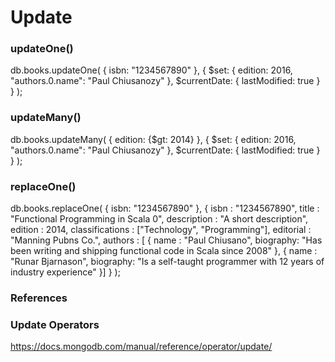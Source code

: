 # Update

### updateOne()

db.books.updateOne(
   { isbn: "1234567890" },
   {
     $set: { edition: 2016,
             "authors.0.name": "Paul Chiusanozy"
           },
     $currentDate: { lastModified: true }
   }
);

### updateMany()

db.books.updateMany(
   { edition: {$gt: 2014} },
   {
     $set: { edition: 2016,
             "authors.0.name": "Paul Chiusanozy"
           },
     $currentDate: { lastModified: true }
   }
);

### replaceOne()

db.books.replaceOne(
   { isbn: "1234567890" },
   {  isbn : "1234567890",  title : "Functional Programming in Scala 0", description : "A short description",  edition : 2014, classifications : ["Technology", "Programming"],  editorial : "Manning Pubns Co.", authors : [ { name : "Paul Chiusano", biography: "Has been writing and shipping functional code in Scala since 2008" }, { name : "Runar Bjarnason", biography: "Is a self-taught programmer with 12 years of industry experience" }] }
);


### References

### Update Operators
https://docs.mongodb.com/manual/reference/operator/update/
